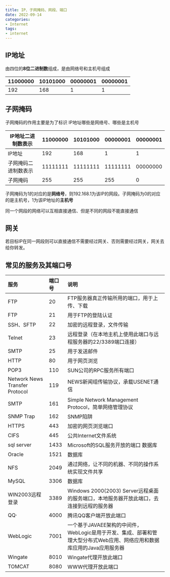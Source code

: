 ```yaml
---
title: IP、子网掩码、网段、端口
date: 2022-09-14
categories:
- Internet
tags:
- internet
---
```


## IP地址

由四位的**8位二进制数**组成，是由网络号和主机号组成

| 11000000 | 10101000 | 00000001 | 00000001 |
| -------- | -------- | -------- | -------- |
| 192      | 168      | 1        | 1        |

## 子网掩码

子网掩码的作用主要是为了标识 IP地址哪些是网络号、哪些是主机号

| IP地址二进制数表示   | 11000000 | 10101000 | 00000001 | 00000001 |
| -------------------- | -------- | -------- | -------- | -------- |
| IP地址               | 192      | 168      | 1        | 1        |
| 子网掩码二进制数表示 | 11111111 | 11111111 | 11111111 | 00000000 |
| 子网掩码             | 255      | 255      | 255      | 0        |

子网掩码为1的对应的是**网络号**，则192.168.1为该IP的网段。子网掩码为0的对应的是主机号，1为该IP地址的**主机号**

同一个网段的网络可以互相直接通信、但是不同的网段不能直接通信

## 网关

若目标IP在同一网段则可以直接通信不需要经过网关、否则需要经过网关，网关去给你转发。

## 常见的服务及其端口号

| 服务                           | 端口号 | 说明                                                         |
| :----------------------------- | :----- | :----------------------------------------------------------- |
| FTP                            | 20     | FTP服务器真正传输所用的端口，用于上传、下载                  |
| FTP                            | 21     | 用于FTP的登陆认证                                            |
| SSH、SFTP                      | 22     | 加密的远程登录，文件传输                                     |
| Telnet                         | 23     | 远程登录（在本地主机上使用此端口与远程服务器的22/3389端口连接） |
| SMTP                           | 25     | 用于发送邮件                                                 |
| HTTP                           | 80     | 用于网页浏览                                                 |
| POP3                           | 110    | SUN公司的RPC服务所有端口                                     |
| Network News Transfer Protocol | 119    | NEWS新闻组传输协议，承载USENET通信                           |
| SMTP                           | 161    | Simple Network Management Protocol，简单网络管理协议         |
| SNMP Trap                      | 162    | SNMP陷阱                                                     |
| HTTPS                          | 443    | 加密的网页浏览端口                                           |
| CIFS                           | 445    | 公共Internet文件系统                                         |
| sql server                     | 1433   | Microsoft的SQL服务开放的端口 数据库                          |
| Oracle                         | 1521   | 数据库                                                       |
| NFS                            | 2049   | 通过网络，让不同的机器、不同的操作系统实现文件共享           |
| MySQL                          | 3306   | 数据库                                                       |
| WIN2003远程登录                | 3389   | Windows 2000(2003) Server远程桌面的服务端口，本地服务器开放此端口，去连接到远程的服务器 |
| QQ·                            | 4000   | 腾讯QQ客户端开放此端口                                       |
| WebLogic                       | 7001   | 一个基于JAVAEE架构的中间件，WebLogic是用于开发、集成、部署和管理大型分布式Web应用、网络应用和数据库应用的Java应用服务器 |
| Wingate                        | 8010   | Wingate代理开放此端口                                        |
| TOMCAT                         | 8080   | WWW代理开放此端口                                            |